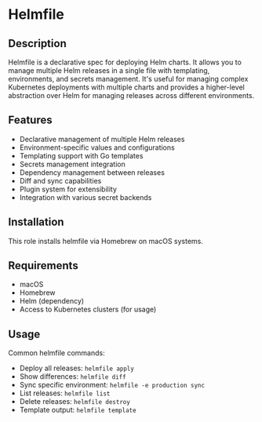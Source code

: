 # Helmfile

## Description

Helmfile is a declarative spec for deploying Helm charts. It allows you to manage multiple Helm releases in a single file with templating, environments, and secrets management. It's useful for managing complex Kubernetes deployments with multiple charts and provides a higher-level abstraction over Helm for managing releases across different environments.

## Features

- Declarative management of multiple Helm releases
- Environment-specific values and configurations
- Templating support with Go templates
- Secrets management integration
- Dependency management between releases
- Diff and sync capabilities
- Plugin system for extensibility
- Integration with various secret backends

## Installation

This role installs helmfile via Homebrew on macOS systems.

## Requirements

- macOS
- Homebrew
- Helm (dependency)
- Access to Kubernetes clusters (for usage)

## Usage

Common helmfile commands:
- Deploy all releases: `helmfile apply`
- Show differences: `helmfile diff`
- Sync specific environment: `helmfile -e production sync`
- List releases: `helmfile list`
- Delete releases: `helmfile destroy`
- Template output: `helmfile template`
